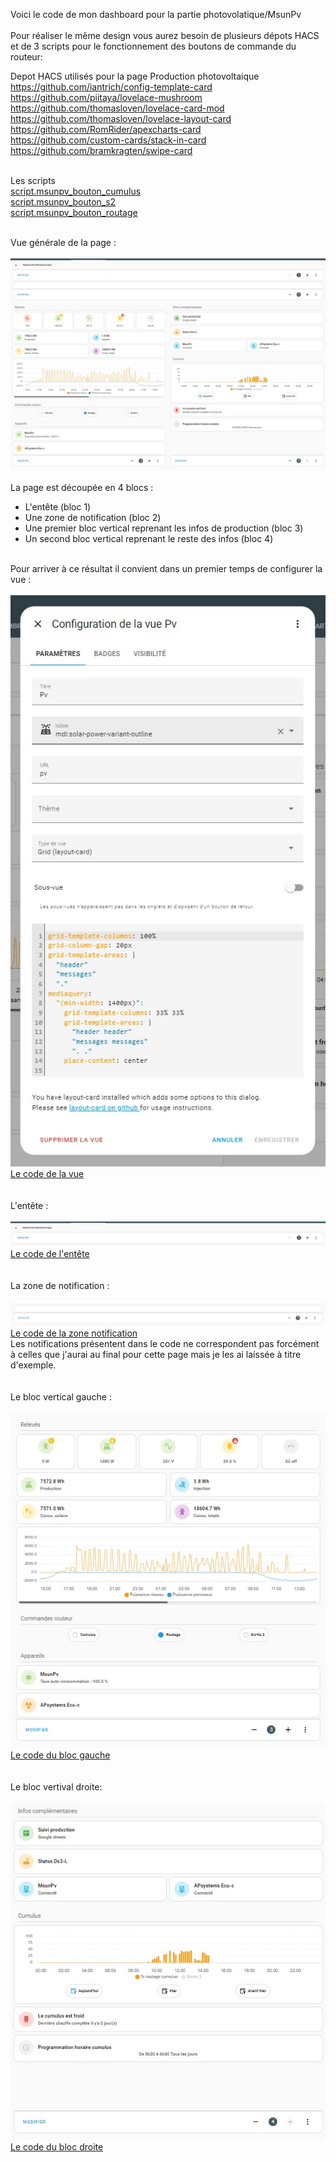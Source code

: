Voici le code de mon dashboard pour la partie photovolatique/MsunPv</br></br>
Pour réaliser le même design vous aurez besoin de plusieurs dépots HACS et de 3 scripts pour le fonctionnement des boutons de commande du routeur:</br>

Depot HACS utilisés pour la page Production photovoltaique</br>
https://github.com/iantrich/config-template-card</br>
https://github.com/piitaya/lovelace-mushroom</br>
https://github.com/thomasloven/lovelace-card-mod</br>
https://github.com/thomasloven/lovelace-layout-card</br>
https://github.com/RomRider/apexcharts-card</br>
https://github.com/custom-cards/stack-in-card</br>
https://github.com/bramkragten/swipe-card</br></br>

Les scripts</br>
[script.msunpv_bouton_cumulus](script.msunpv_bouton_cumulus.yaml)</br>
[script.msunpv_bouton_s2](script.msunpv_bouton_s2.yaml)</br>
[script.msunpv_bouton_routage](script.msunpv_bouton_routage.yaml)</br></br>

Vue générale de la page :</br></br>
![](page_complete.jpg)</br></br>
La page est découpée en 4 blocs :
- L'entête (bloc 1)
- Une zone de notification (bloc 2)
- Une premier bloc vertical reprenant les infos de production (bloc 3)
- Un second bloc vertical reprenant le reste des infos (bloc 4)</br></br>

Pour arriver à ce résultat il convient dans un premier temps de configurer la vue :</br></br>
![](vue_pv.jpg)</br>
[Le code de la vue](vue_pv.yaml)</br></br></br>
L'entête :</br></br>
![](bloc_1.jpg)</br>
[Le code de l'entête](bloc_1.yaml)</br></br></br>
La zone de notification :</br></br>
![](bloc_2.jpg)</br>
[Le code de la zone notification](bloc_2.yaml)</br>
Les notifications présentent dans le code ne correspondent pas forcément à celles que j'aurai au final pour cette page mais je les ai laissée à titre d'exemple.</br></br></br>
Le bloc vertical gauche :</br></br>
![](bloc_3.jpg)</br>
[Le code du bloc gauche](bloc_3.yaml)</br></br></br>
Le bloc vertival droite:</br></br>
![](bloc_4.jpg)</br>
[Le code du bloc droite](bloc_4.yaml)</br></br></br>

